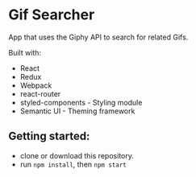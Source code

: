 # Gif Searcher

App that uses the Giphy API to search for related Gifs.

Built with:

* React
* Redux
* Webpack
* react-router
* styled-components - Styling module
* Semantic UI - Theming framework

## Getting started:

* clone or download this repository.
* run `npm install`, then `npm start`


